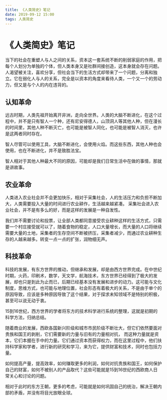 ```yaml
---
title: 《人类简史》笔记
date: 2019-09-12 15:00
tags: 人类简史
---
```


# 《人类简史》笔记

 当下的社会在重塑人与人之间的关系，资本这一套系统不断的削弱家庭的作用，把每个人划分为单独的个体，但人类本身又是社群间接创造，这本身就会存在问题。
 人渴望被关注，喜欢分享，但社会当下的生活方式却带来了一个问题，分离和独立。它在弱化人与人的关系，完全是以资本的角度来看待人类，一个又一个的劳动力，但又是与个人的内在违背的。
 
## 认知革命

远古时期，人类先祖开始离开非洲，走向全世界。人类的大脑不断进化，在这个过程中，并不是只有智人一个种，还有尼安得德人，山顶洞人等其他人种，但在漫长的时间里，其他人种不断灭亡，也可能是被智人同化，也可能是被智人消灭，也许是这两者同时存在。

智人尽管可以使用工具，大脑不断进化，会使用火焰。而这些东西，其他人种也会使用，也在不断进化，并不是致胜法宝。

智人相对于其他人种最大不同的原因，可能却是我们日常生活中在做的事情，那就是讲故事。

## 农业革命
人类进入农业社会并不会更加快乐，相对于采集社会，人的生活压力和负担不断加大，人类需要投入大量的时间进行农业耕作，生活越来越紧凑。
采集社会进入农业社会，并不是有多么的好，而是这样的发展是一种自发性。

我们并不需要讨论和投票，让全部人类都同意接受农业耕种这样的生活方式，只需要一个村庄接受就可以了，随着食物的稳定，人口大量增长，而大量的人口将继续需要大量的土地，采集者的生存空间不断被挤压，采集者减少，而通过农业耕种生存的人越来越多。转变一点一点的扩张，润物细无声。

## 科技革命

科技的发展，有东方世界的推动，但继承和发展，却是由西方世界完成。在中世纪时期，火药，印刷术，数学，天文学，航海技术，东方世界已经得到了极大的发展，却也只是到此为止而已，后期已经基本没有发展和进步的动力。这可能与文化制度，思维方式，也可能与地理位置，社会形态有着极大的关系，不是由于单个的原因导致，应该是多种原因导致了这个结果，对于探求未知领域不是特别的积极，甚至可以说无动于衷。

15到16世纪，西方世界的学者将东方的技术科学进行系统的整理，这就是初期的科学方法，归纳总结。

随着商业的发展，西欧各国新兴阶级和城市市民阶级不断壮大，但它们依然要面对贵族和国王的剥削，它们需要新的力量与旧有的力量相对抗，
而这种力量就是资本，它们本握在手中的力量。它们通过资本而获得权力，而在这里过程中，他们扶持科学家和学者，进行新的研究和学习，来为它，提供财富和技术，同时也包括力量。

如何提高产量，提高效率，如何赚取更多的利润，如何对抗贵族和国王，如何保护自己的财富，如何不被别人的产品取代？这些可能就是15到16世纪的西欧商人日常关心和讨论的问题。

相对于此时的东方王朝，更多的考虑，可能就是如何巩固自己的统治，解决王朝内部的矛盾，并没有将目光放眼全球。

